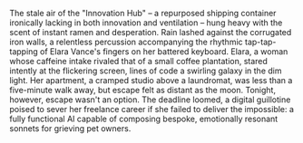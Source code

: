 The stale air of the "Innovation Hub" – a repurposed shipping container ironically lacking in both innovation and ventilation – hung heavy with the scent of instant ramen and desperation.  Rain lashed against the corrugated iron walls, a relentless percussion accompanying the rhythmic tap-tap-tapping of Elara Vance's fingers on her battered keyboard.  Elara, a woman whose caffeine intake rivaled that of a small coffee plantation, stared intently at the flickering screen, lines of code a swirling galaxy in the dim light.  Her apartment, a cramped studio above a laundromat, was less than a five-minute walk away, but escape felt as distant as the moon. Tonight, however, escape wasn't an option.  The deadline loomed, a digital guillotine poised to sever her freelance career if she failed to deliver the impossible: a fully functional AI capable of composing bespoke, emotionally resonant sonnets for grieving pet owners.
